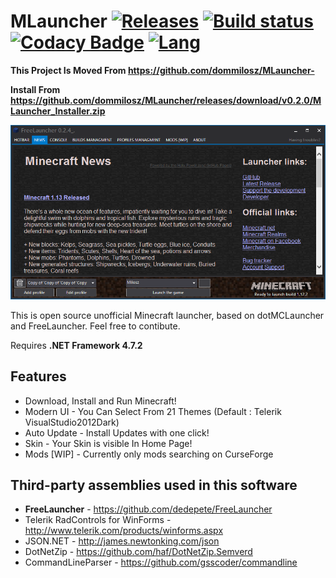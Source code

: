# MLauncher [![Releases](https://img.shields.io/github/release/dommilosz/MLauncher.svg)](https://github.com/dommilosz/MLauncher/releases/latest) [![Build status](https://ci.appveyor.com/api/projects/status/bmha8jjjrptoa76j?svg=true)](https://ci.appveyor.com/project/dommilosz/MLauncher) [![Codacy Badge](https://api.codacy.com/project/badge/Grade/a7a3d1a5f28c47bdba124f126892f4d5)](https://www.codacy.com/app/dommilosz/MLauncher?utm_source=github.com&amp;utm_medium=referral&amp;utm_content=dommilosz/MLauncher&amp;utm_campaign=Badge_Grade) [![Lang](https://img.shields.io/github/languages/top/dommilosz/MLauncher.svg)]()

**This Project Is Moved From <https://github.com/dommilosz/MLauncher->**

**Install From <https://github.com/dommilosz/MLauncher/releases/download/v0.2.0/MLauncher_Installer.zip>**

![Screenshot](.github/assets/wiki/screenshots/scr_023_01.png)

This is open source unofficial Minecraft launcher, based on dotMCLauncher and FreeLauncher. Feel free to contibute.

Requires **.NET Framework 4.7.2**

## Features
 * Download, Install and Run Minecraft!
 * Modern UI - You Can Select From 21 Themes (Default : Telerik VisualStudio2012Dark)
 * Auto Update - Install Updates with one click!
 * Skin - Your Skin is visible In Home Page!
 * Mods [WIP] - Currently only mods searching on CurseForge


## Third-party assemblies used in this software

* **FreeLauncher**                     - <https://github.com/dedepete/FreeLauncher>
* Telerik RadControls for WinForms - <http://www.telerik.com/products/winforms.aspx>
* JSON.NET                         - <http://james.newtonking.com/json>
* DotNetZip                        - <https://github.com/haf/DotNetZip.Semverd>
* CommandLineParser                - <https://github.com/gsscoder/commandline>
